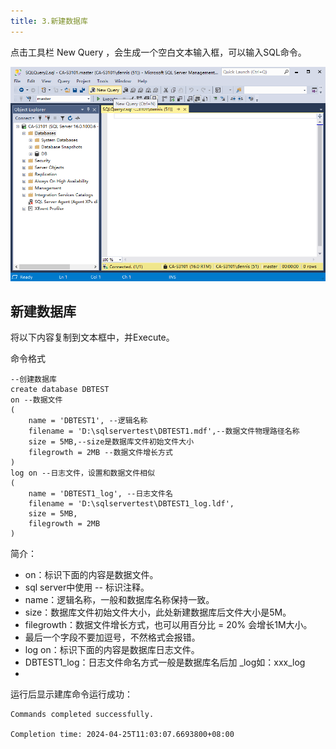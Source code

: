 ```yaml
---
title: 3.新建数据库
---
```

点击工具栏 New Query ，会生成一个空白文本输入框，可以输入SQL命令。

![1714013292904](images/1714013292904.png)

## 新建数据库

将以下内容复制到文本框中，并Execute。

命令格式

```
--创建数据库
create database DBTEST
on --数据文件
(
	name = 'DBTEST1', --逻辑名称
	filename = 'D:\sqlservertest\DBTEST1.mdf',--数据文件物理路径名称
	size = 5MB,--size是数据库文件初始文件大小
	filegrowth = 2MB --数据文件增长方式
)
log on --日志文件，设置和数据文件相似
(
	name = 'DBTEST1_log', --日志文件名
	filename = 'D:\sqlservertest\DBTEST1_log.ldf',
	size = 5MB,
	filegrowth = 2MB
)
```

简介：

* on：标识下面的内容是数据文件。
* sql server中使用 -- 标识注释。
* name：逻辑名称，一般和数据库名称保持一致。
* size：数据库文件初始文件大小，此处新建数据库后文件大小是5M。
* filegrowth：数据文件增长方式，也可以用百分比 = 20% 会增长1M大小。
* 最后一个字段不要加逗号，不然格式会报错。
* log on：标识下面的内容是数据库日志文件。
* DBTEST1_log：日志文件命名方式一般是数据库名后加 _log如：xxx_log
* 

运行后显示建库命令运行成功：

```
Commands completed successfully.

Completion time: 2024-04-25T11:03:07.6693800+08:00
```
